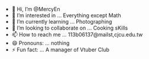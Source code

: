 - 👋 Hi, I’m @MercyEn
- 👀 I’m interested in ... Everything except Math 
- 🌱 I’m currently learning ... Photographing
- 💞️ I’m looking to collaborate on ... Cooking sKills
- 📫 How to reach me ... 113b06137@mailst,cjcu.edu.tw
- 😄 Pronouns: ... nothing
- ⚡ Fun fact: ... A manager of Vtuber Club

<!---
MercyEn/MercyEn is a ✨ special ✨ repository because its `README.md` (this file) appears on your GitHub profile.
You can click the Preview link to take a look at your changes.
--->
